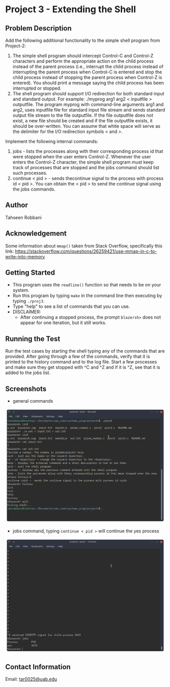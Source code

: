 # Project 3 - Extending the Shell

## Problem Description 
Add the following additional functionality to the simple shell program from Project-2:
 1. The simple shell program should intercept Control-C and Control-Z characters and perform the appropriate action on the child process instead of the parent process (i.e., interrupt the child process instead of interrupting the parent process when Control-C is entered and stop the child process instead of stopping the parent process when Control-Z is entered). You should print a message saying the child process has been interrupted or stopped.
2. The shell program should support I/O redirection for both standard input and standard output. For example: ./myprog arg1 arg2 < inputfile > outputfile.  The program myprog with command-line arguments arg1 and arg2, uses inputfile file for standard input file stream and sends standard output file stream to the file outputfile. If the file outputfile does not exist, a new file should be created and if the file outputfile exists, it should be over-written. You can assume that white space will serve as the delimiter for the I/O redirection symbols < and >.

Implement the following internal commands:

1. jobs - lists the processes along with their corresponding process id that were stopped when the user enters Control-Z. Whenever the user enters the Control-Z character, the simple shell program must keep track of processes that are stopped and the jobs command should list such processes.
2. continue < pid > - sends thecontinue signal to the process with process id < pid >. You can obtain the < pid > to send the continue signal using the jobs commands.

## Author

Tahseen Robbani

## Acknowledgement 

Some information about ```mmap()``` taken from Stack Overflow, specifically this link:
https://stackoverflow.com/questions/26259421/use-mmap-in-c-to-write-into-memory

## Getting Started

- This program uses the ```readline()``` function so that needs to be on your system.
- Run this program by typing ```make``` in the command line then executing by typing ```./proj3```.
- Type "help" to see a list of commands that you can use.
- DISCLAIMER:   
  - After continuing a stopped process, the prompt ```blazersh>``` does not appear for one iteration, but it still works.

## Running the Test

Run the test cases by starting the shell typing any of the commands that are provided. After going through a few of the commands, verify that it is printed to the history command and to the log file. Start a few processes and make sure they get stopped with ^C and ^Z and if it is ^Z, see that it is added to the jobs list.

## Screenshots

- general commands
<img src = "Screenshot_20191114_084101.png">

- jobs command, typing ```continue < pid >``` will continue the yes process
<img src = "Screenshot_20191114_084144.png">

## Contact Information

Email: tar0025@uab.edu




